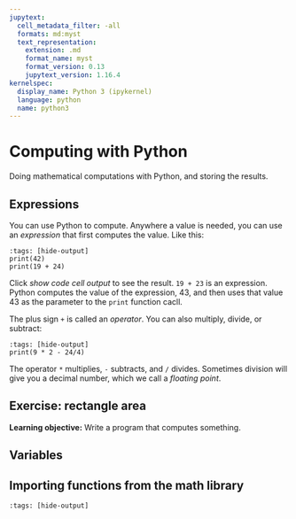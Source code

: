 ```yaml
---
jupytext:
  cell_metadata_filter: -all
  formats: md:myst
  text_representation:
    extension: .md
    format_name: myst
    format_version: 0.13
    jupytext_version: 1.16.4
kernelspec:
  display_name: Python 3 (ipykernel)
  language: python
  name: python3
---
```



# Computing with Python

Doing mathematical computations with Python, and storing the results.



## Expressions
You can use Python to compute. Anywhere a value is needed, you can use an *expression* that first computes the value. Like this:

```{code-cell}
:tags: [hide-output]
print(42)
print(19 + 24)
```

Click *show code cell output* to see the result. `19 + 23` is an expression. Python computes the value of the expression, 43, and then uses that value 43 as the parameter to the `print` function cacll.

The plus sign `+` is called an *operator*. You can also multiply, divide, or subtract:

```{code-cell}
:tags: [hide-output]
print(9 * 2 - 24/4)
```

The operator `*` multiplies, `-` subtracts, and `/` divides. Sometimes division will give you a decimal number, which we call a *floating point*. 

## Exercise: rectangle area

**Learning objective:** Write a program that computes something.




## Variables

## Importing functions from the math library

```{code-cell}
:tags: [hide-output]
```

